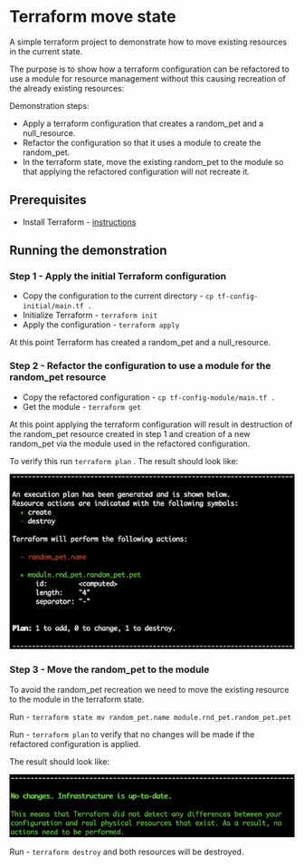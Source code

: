 # Terraform move state

A simple terraform project to demonstrate how to move existing resources in the current state.

The purpose is to show how a terraform configuration can be refactored to use a module for resource management without this causing recreation of the already existing resources:

Demonstration steps:

* Apply a terraform configuration that creates a random_pet and a null_resource.
* Refactor the configuration so that it uses a module to create the random_pet.
* In the terraform state, move the existing random_pet to the module so that applying the refactored configuration will not recreate it.

## Prerequisites

* Install Terraform - [instructions](https://www.terraform.io/intro/getting-started/install.html#installing-terraform)

## Running the demonstration

### Step 1 - Apply the initial Terraform configuration

* Copy the configuration to the current directory - `cp tf-config-initial/main.tf .`
* Initialize Terraform - `terraform init`
* Apply the configuration - `terraform apply`

At this point Terraform has created a random_pet and a null_resource.

### Step 2 - Refactor the configuration to use a module for the random_pet resource

* Copy the refactored configuration - `cp tf-config-module/main.tf .`
* Get the module - `terraform get`

At this point applying the terraform configuration will result in destruction of the random_pet resource created in step 1 and creation of a new random_pet via the module used in the refactored configuration.

To verify this run `terraform plan` . The result should look like:

![Terraform plan - change](screenshots/tf-plan-change.png)

### Step 3 - Move the random_pet to the module

To avoid the random_pet recreation we need to move the existing resource to the module in the terraform state.

Run - `terraform state mv random_pet.name module.rnd_pet.random_pet.pet`

Run - `terraform plan` to verify that no changes will be made if the refactored configuration is applied.

The result should look like:

![Terraform plan - change](screenshots/tf-plan-no-change.png)

Run - `terraform destroy` and both resources will be destroyed.